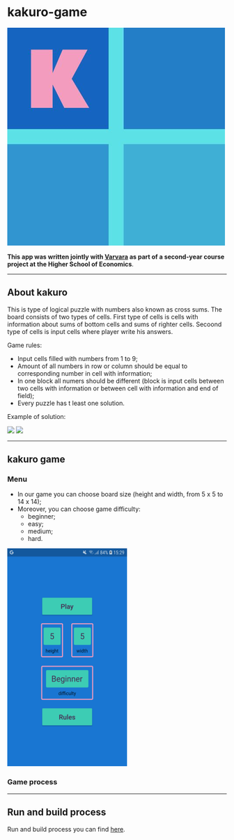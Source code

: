 # kakuro-game
![kakuro-game-logo](https://github.com/Lulu-fw01/kakuro-game/blob/master/kakuro_game/assets/icon/icon.jpg)

**This app was written jointly with [Varvara](https://github.com/barbararr) as part of a second-year course project at the Higher School of Economics**.
___
## About kakuro
This is type of logical puzzle with numbers also known as cross sums. The board consists of two types of cells. First type of cells is cells with information about sums of bottom cells and sums of righter cells. Secoond type of cells is input cells where player write his answers.<p>
Game rules:<p>
  - Input cells filled with numbers from 1 to 9;
  - Amount of all numbers in row or column should be equal to corresponding number in cell with information;
  - In one block all numers should be different (block is input cells between two cells with information or between cell with information and end of field);
  - Every puzzle has t least one solution.
  
 Example of solution:
  
 ![](https://www.kakuro-online.com/images/unsolved.png) 
 ![](https://www.kakuro-online.com/images/solved.png)
  
____  
## kakuro game
  ### Menu
  - In our game you can choose board size (height and width, from 5 x 5 to 14 x 14);
  - Moreover, you can choose game difficulty:
    - beginner;
    - easy;
    - medium;
    - hard.
<img src="https://github.com/Lulu-fw01/kakuro-game/blob/master/screenshots/flutter_10.png" height = 500 width = 275>
  
  ### Game process
  
  
____
## Run and build process
Run and build process you can find [here](kakuro_game/README.md).
